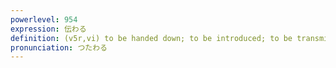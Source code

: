 ```yaml
---
powerlevel: 954
expression: 伝わる
definition: (v5r,vi) to be handed down; to be introduced; to be transmitted; to be circulated; to go along; to walk along; (P)
pronunciation: つたわる
---
```

